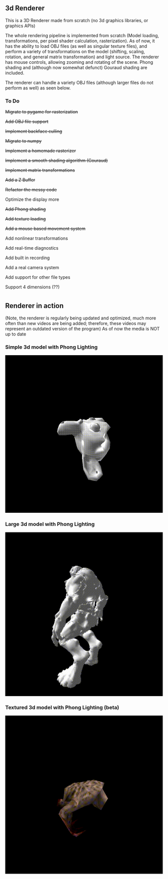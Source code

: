 ## 3d Renderer ##
This is a 3D Renderer made from scratch (no 3d graphics libraries, or graphics APIs)

The whole rendering pipeline is implemented from scratch (Model loading, transformations, per pixel shader calculation, rasterization). 
As of now, it has the ability to load OBJ files (as well as singular texture files), and perform a variety of transformations on the model (shifting, scaling, rotation, and general matrix transformation) and light source. 
The renderer has mouse controls, allowing zooming and rotating of the scene. Phong shading and (although now somewhat defunct) Gouraud shading are included. 

The renderer can handle a variety OBJ files (although larger files do not perform as well) as seen below.

### To Do ###

~~Migrate to pygame for rasterization~~

~~Add OBJ file support~~

~~Implement backface culling~~

~~Migrate to numpy~~

~~Implement a homemade rasterizer~~

~~Implement a smooth shading algorithm (Gouraud)~~

~~Implement matrix transformations~~

~~Add a Z Buffer~~

~~Refactor the messy code~~

Optimize the display more

~~Add Phong shading~~

~~Add texture loading~~

~~Add a mouse based movement system~~

Add nonlinear transformations

Add real-time diagnostics

Add built in recording

Add a real camera system

Add support for other file types

Support 4 dimensions (??)
# #
## Renderer in action ##
(Note, the renderer is regularly being updated and optimized, much more often than new videos are being added; therefore, these videos may represent an outdated version of the program)
As of now the media is NOT up to date

### Simple 3d model with Phong Lighting ###
![](https://github.com/hdsjejgh/3dRenderer/blob/c4f40e6e428deed1e48a63de79caa2acc17bc139/media/phongkey.gif)
### Large 3d model with Phong Lighting ###
![](https://github.com/hdsjejgh/3dRenderer/blob/c4f40e6e428deed1e48a63de79caa2acc17bc139/media/hellkn.gif)
### Textured 3d model with Phong Lighting (beta) ###
![](https://github.com/hdsjejgh/3dRenderer/blob/c4f40e6e428deed1e48a63de79caa2acc17bc139/media/texturesworking.gif)


